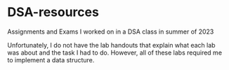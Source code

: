 # DSA-resources
Assignments and Exams I worked on in a DSA class in summer of 2023

Unfortunately, I do not have the lab handouts that explain what each lab was about 
and the task I had to do. However, all of these labs required me to implement a
data structure.
